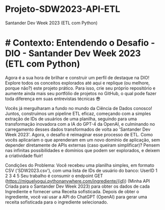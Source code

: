 # Projeto-SDW2023-API-ETL
Santander Dev Week 2023 (ETL com Python)

# # Contexto: Entendendo o Desafio - DIO - Santander Dev Week 2023 (ETL com Python)
Agora é a sua hora de brilhar e construir um perfil de destaque na DIO! Explore todos os conceitos explorados até aqui e replique (ou melhore, porque não?) este projeto prático. Para isso, crie seu próprio repositório e aumente ainda mais seu portfólio de projetos no GitHub, o qual pode fazer toda diferença em suas entrevistas técnicas 😎

Vocês já mergulharam a fundo no mundo da Ciência de Dados conosco! Juntos, construímos um pipeline ETL eficaz, começando com a simples extração de IDs de usuários de uma planilha, seguindo para uma transformação inovadora com a IA do GPT-4 da OpenAI, e culminando no carregamento desses dados transformados de volta ao 'Santander Dev Week 2023'. Agora, o desafio é reimaginar esse processo de ETL. Como vocês aplicariam o que aprenderam em um novo domínio de aplicação, sem depender diretamente de APIs externas (caso queiram simplificar)? Pensem nas infinitas possibilidades e domínios que podem ser explorados, e deixem a criatividade fluir!

Condições do Problema:
Você recebeu uma planilha simples, em formato CSV ('SDW2023.csv'), com uma lista de IDs de usuário do banco:
UserID
1
2
3
4
5
Seu trabalho é consumir o endpoint GET (https://miguelyogui.pythonanywhere.com/ingrediente/{id}) (Minha API Criada para o Santander Dev Week 2023) para obter os dados de cada Ingrediente e fornecer uma Receita sofisticada.
Depois de obter o ingrediente, você vai usar a API do ChatGPT (OpenAI) para gerar uma receita sofisticada para o ingrediente selecionado. 
